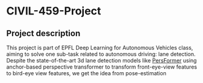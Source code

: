 # CIVIL-459-Project
Project description
--------------------
This project is part of EPFL Deep Learning for Autonomous Vehicles class, aiming to solve one sub-task related to autonomous driving: lane detection. Despite the state-of-the-art 3d lane detection models like [PersFormer](https://github.com/OpenDriveLab/PersFormer_3DLane) using anchor-based perspective transformer to transform front-eye-view features to bird-eye view features, we get the idea from pose-estimation   
